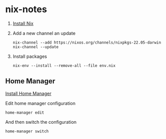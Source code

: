 # nix-notes

1. [Install Nix](https://nixos.org/manual/nix/stable/installation/installing-binary.html#installing-a-binary-distribution)

2. Add a new channel an update

    ```
    nix-channel --add https://nixos.org/channels/nixpkgs-22.05-darwin
    nix-channel --update
    ````

3. Install packages

    ```
    nix-env --install --remove-all --file env.nix
    ```

## Home Manager

[Install Home Manager](https://nix-community.github.io/home-manager/index.html#sec-install-standalone)

Edit home manager configuration

```
home-manager edit
```

And then switch the configuration

```
home-manager switch
```
